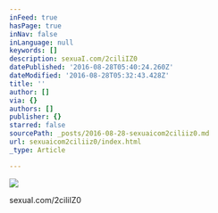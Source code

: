 ```yaml
---
inFeed: true
hasPage: true
inNav: false
inLanguage: null
keywords: []
description: sexuaI.com/2ciliIZ0
datePublished: '2016-08-28T05:40:24.260Z'
dateModified: '2016-08-28T05:32:43.428Z'
title: ''
author: []
via: {}
authors: []
publisher: {}
starred: false
sourcePath: _posts/2016-08-28-sexuaicom2ciliiz0.md
url: sexuaicom2ciliiz0/index.html
_type: Article

---
```

![](https://the-grid-user-content.s3-us-west-2.amazonaws.com/31681180-30f9-4eda-8582-ae81c51917e6.jpg)

sexuaI.com/2ciliIZ0